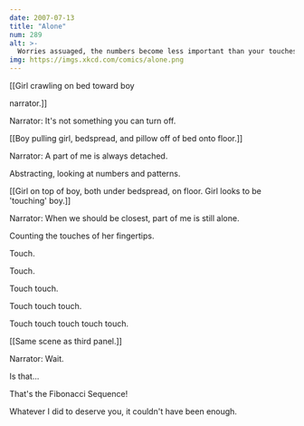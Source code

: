 ```yaml
---
date: 2007-07-13
title: "Alone"
num: 289
alt: >-
  Worries assuaged, the numbers become less important than your touches.
img: https://imgs.xkcd.com/comics/alone.png
---
```

[[Girl crawling on bed toward boy

narrator.]]

Narrator: It's not something you can turn off.

[[Boy pulling girl, bedspread, and pillow off of bed onto floor.]]

Narrator: A part of me is always detached. 

 Abstracting, looking at numbers and patterns.

[[Girl on top of boy, both under bedspread, on floor. Girl looks to be 'touching' boy.]]

Narrator: When we should be closest, part of me is still alone. 

 Counting the touches of her fingertips. 

 Touch. 

 Touch. 

 Touch touch. 

 Touch touch touch. 

 Touch touch touch touch touch.

[[Same scene as third panel.]]

Narrator: Wait. 

 Is that... 

 That's the Fibonacci Sequence! 

 Whatever I did to deserve you, it couldn't have been enough.

